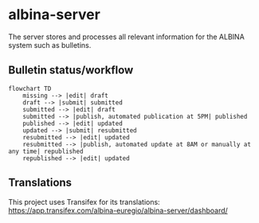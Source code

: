 # albina-server

The server stores and processes all relevant information for the ALBINA system such as bulletins.

## Bulletin status/workflow

```mermaid
flowchart TD
    missing --> |edit| draft
    draft --> |submit| submitted
    submitted --> |edit| draft
    submitted --> |publish, automated publication at 5PM| published
    published --> |edit| updated
    updated --> |submit| resubmitted
    resubmitted --> |edit| updated
    resubmitted --> |publish, automated update at 8AM or manually at any time| republished
    republished --> |edit| updated
```

## Translations

This project uses Transifex for its translations: https://app.transifex.com/albina-euregio/albina-server/dashboard/
